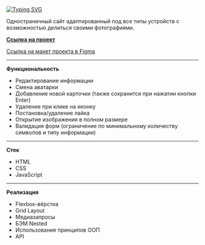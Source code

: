 [![Typing SVG](https://readme-typing-svg.herokuapp.com?font=Lora&size=35&color=000000&width=500&lines=%D0%9F%D1%80%D0%BE%D0%B5%D0%BA%D1%82%3A+%D0%9C%D0%B5%D1%81%D1%82%D0%BE)](https://git.io/typing-svg)

Одностраничный сайт адаптированный под все типы устройств с возможностью делиться своими фотографиями.

**[Ссылка на проект](https://alexzkv.github.io/mesto/)**

[Ссылка на макет проекта в Figma](https://www.figma.com/file/2cn9N9jSkmxD84oJik7xL7/JavaScript.-Sprint-4?node-id=0%3A1)

***

__Функциональность__
- Редактирование информации
- Смена аватарки
- Добавление новой карточки (также сохранится при нажатии кнопки Enter)
- Удаление при клике на иконку
- Постановка/удаление лайка
- Открытие изображения в полном размере
- Валидация форм (ограничение по минимальному количеству символов и типу информации)

***

__Стек__
- HTML
- CSS
- JavaScript

***

__Реализация__
- Flexbox-вёрстка
- Grid Layout
- Медиазапросы
- БЭМ Nested
- Использование принципов ООП
- API
